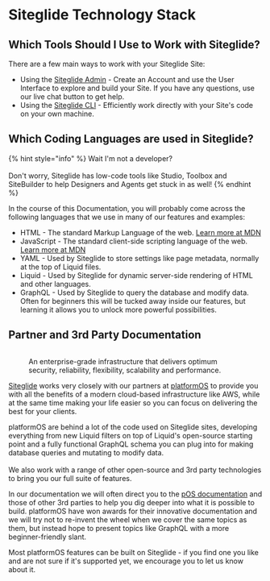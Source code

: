 # Siteglide Technology Stack

## Which Tools Should I Use to Work with Siteglide?

There are a few main ways to work with your Siteglide Site:

* Using the [Siteglide Admin](https://admin.siteglide.com/#/portal) - Create an Account and use the User Interface to explore and build your Site. If you have any questions, use our live chat button to get help.
* Using the [Siteglide CLI](../../developer-tools/cli/) - Efficiently work directly with your Site's code on your own machine.

## Which Coding Languages are used in Siteglide?

{% hint style="info" %}
Wait I'm not a developer?\
\
Don't worry, Siteglide has low-code tools like Studio, Toolbox and SiteBuilder to help Designers and Agents get stuck in as well!
{% endhint %}

In the course of this Documentation, you will probably come across the following languages that we use in many of our features and examples:

* HTML - The standard Markup Language of the web. [Learn more at MDN](https://developer.mozilla.org/en-US/docs/Web/HTML)
* JavaScript - The standard client-side scripting language of the web. [Learn more at MDN](https://developer.mozilla.org/en-US/docs/Web/JavaScript)
* YAML - Used by Siteglide to store settings like page metadata, normally at the top of Liquid files.
* Liquid - Used by Siteglide for dynamic server-side rendering of HTML and other languages.
* GraphQL - Used by Siteglide to query the database and modify data. Often for beginners this will be tucked away inside our features, but learning it allows you to unlock more powerful possibilities.

## Partner and 3rd Party Documentation

<figure><img src="../../.gitbook/assets/siteglide-infrastructure.webp" alt=""><figcaption><p>An enterprise-grade infrastructure that delivers optimum security, reliability, flexibility, scalability and performance.</p></figcaption></figure>

[Siteglide](https://siteglide.com/) works very closely with our partners at [platformOS](https://www.platformos.com/) to provide you with all the benefits of a modern cloud-based infrastructure like AWS, while at the same time making your life easier so you can focus on delivering the best for your clients.&#x20;

platformOS are behind a lot of the code used on Siteglide sites, developing everything from new Liquid filters on top of Liquid's open-source starting point and a fully functional GraphQL schema you can plug into for making database queries and mutating to modify data. \
\
We also work with a range of other open-source and 3rd party technologies to bring you our full suite of features.&#x20;

In our documentation we will often direct you to the [pOS documentation](https://documentation.platformos.com/) and those of other 3rd parties to help you dig deeper into what it is possible to build. platformOS have won awards for their innovative documentation and we will try not to re-invent the wheel when we cover the same topics as them, but instead hope to present topics like GraphQL with a more beginner-friendly slant.&#x20;

Most platformOS features can be built on Siteglide - if you find one you like and are not sure if it's supported yet, we encourage you to let us know about it.&#x20;
